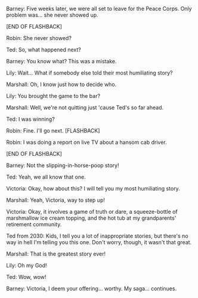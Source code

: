 Barney: Five weeks later, we were all set to leave for the Peace Corps. Only problem was... she never showed up.

[END OF FLASHBACK]

Robin: She never showed?

Ted: So, what happened next?

Barney: You know what? This was a mistake.

Lily: Wait... What if somebody else told their most humiliating story?

Marshall: Oh, I know just how to decide who.

Lily: You brought the game to the bar?

Marshall: Well, we're not quitting just 'cause Ted's so far ahead.

Ted: I was winning?

Robin: Fine. I'll go next.
[FLASHBACK]

Robin: I was doing a report on live TV about a hansom cab driver.

[END OF FLASHBACK]

Barney: Not the slipping-in-horse-poop story!

Ted: Yeah, we all know that one.

Victoria: Okay, how about this? I will tell you my most humiliating story.

Marshall: Yeah, Victoria, way to step up!

Victoria: Okay, it involves a game of truth or dare, a squeeze-bottle of marshmallow ice cream topping, and the hot tub at my grandparents' retirement community.

Ted from 2030: Kids, I tell you a lot of inappropriate stories, but there's no way in hell I'm telling you this one. Don't worry, though, it wasn't that great.

Marshall: That is the greatest story ever!

Lily: Oh my God!

Ted: Wow, wow!

Barney: Victoria, I deem your offering... worthy. My saga... continues.

